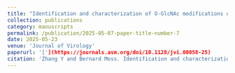 ```yaml
---
title: "Identification and characterization of O-GlcNAc modifications of a conserved orthopoxvirus core protein"
collection: publications
category: manuscripts
permalink: /publication/2025-05-07-paper-title-number-7
date: 2025-05-23
venue: 'Journal of Virology'
paperurl: '['](https://journals.asm.org/doi/10.1128/jvi.00058-25)
citation: 'Zhang Y and Bernard Moss. Identification and characterization of O-GlcNAc modifications of a conserved orthopoxvirus core protein. Journal of Virology January 2025 (JVI00058-25R1).'
---
```

